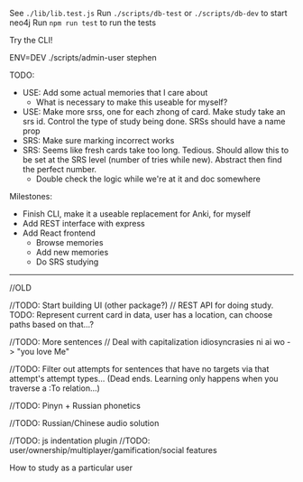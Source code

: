
See `./lib/lib.test.js`
Run `./scripts/db-test` or `./scripts/db-dev` to start neo4j
Run `npm run test` to run the tests

Try the CLI!

ENV=DEV ./scripts/admin-user stephen

TODO:
* USE: Add some actual memories that I care about
   - What is necessary to make this useable for myself? 
* USE: Make more srss, one for each zhong of card.  Make study take an srs id.  Control the type of study being done.  SRSs should have a name prop
* SRS: Make sure marking incorrect works
* SRS: Seems like fresh cards take too long.  Tedious.  Should allow this to be set at the SRS level (number of tries while new).  Abstract then find the perfect number.
  - Double check the logic while we're at it and doc somewhere


Milestones:
* Finish CLI, make it a useable replacement for Anki, for myself
* Add REST interface with express
* Add React frontend
  - Browse memories
  - Add new memories
  - Do SRS studying 




----

//OLD

//TODO: Start building UI (other package?)
//  REST API for doing study.  TODO: Represent current card in data, user has a location, can choose paths based on that...?

//TODO: More sentences
//  Deal with capitalization idiosyncrasies
    ni ai wo -> "you love Me"

//TODO: Filter out attempts for sentences that have no targets via that attempt's attempt types... (Dead ends.  Learning only happens when you traverse a :To relation...)

//TODO: Pinyn + Russian phonetics

//TODO: Russian/Chinese audio solution 

//TODO: js indentation plugin
//TODO: user/ownership/multiplayer/gamification/social features

How to study as a particular user
